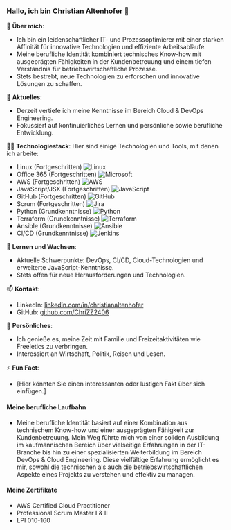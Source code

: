 ### Hallo, ich bin Christian Altenhofer 👋

🌟 **Über mich**:
- Ich bin ein leidenschaftlicher IT- und Prozessoptimierer mit einer starken Affinität für innovative Technologien und effiziente Arbeitsabläufe.
- Meine berufliche Identität kombiniert technisches Know-how mit ausgeprägten Fähigkeiten in der Kundenbetreuung und einem tiefen Verständnis für betriebswirtschaftliche Prozesse.
- Stets bestrebt, neue Technologien zu erforschen und innovative Lösungen zu schaffen.

🔭 **Aktuelles**:
- Derzeit vertiefe ich meine Kenntnisse im Bereich Cloud & DevOps Engineering.
- Fokussiert auf kontinuierliches Lernen und persönliche sowie berufliche Entwicklung.

👨‍💻 **Technologiestack**:
Hier sind einige Technologien und Tools, mit denen ich arbeite:
- Linux (Fortgeschritten)
  ![Linux](https://cdn.jsdelivr.net/gh/devicons/devicon/icons/linux/linux-original.svg)
- Office 365 (Fortgeschritten)
  ![Microsoft](https://cdn.jsdelivr.net/gh/devicons/devicon/icons/microsoft/microsoft-original.svg)
- AWS (Fortgeschritten)
  ![AWS](https://cdn.jsdelivr.net/gh/devicons/devicon/icons/amazonwebservices/amazonwebservices-original-wordmark.svg)
- JavaScript/JSX (Fortgeschritten)
  ![JavaScript](https://cdn.jsdelivr.net/gh/devicons/devicon/icons/javascript/javascript-original.svg)
- GitHub (Fortgeschritten)
  ![GitHub](https://cdn.jsdelivr.net/gh/devicons/devicon/icons/github/github-original.svg)
- Scrum (Fortgeschritten)
  ![Jira](https://cdn.jsdelivr.net/gh/devicons/devicon/icons/jira/jira-original-wordmark.svg)
- Python (Grundkenntnisse)
  ![Python](https://cdn.jsdelivr.net/gh/devicons/devicon/icons/python/python-original.svg)
- Terraform (Grundkenntnisse)
  ![Terraform](https://cdn.jsdelivr.net/gh/devicons/devicon/icons/terraform/terraform-original-wordmark.svg)
- Ansible (Grundkenntnisse)
  ![Ansible](https://cdn.jsdelivr.net/gh/devicons/devicon/icons/ansible/ansible-original-wordmark.svg)
- CI/CD (Grundkenntnisse)
  ![Jenkins](https://cdn.jsdelivr.net/gh/devicons/devicon/icons/jenkins/jenkins-original.svg)

🌱 **Lernen und Wachsen**:
- Aktuelle Schwerpunkte: DevOps, CI/CD, Cloud-Technologien und erweiterte JavaScript-Kenntnisse.
- Stets offen für neue Herausforderungen und Technologien.

📫 **Kontakt**:
- LinkedIn: [linkedin.com/in/christianaltenhofer](https://linkedin.com/in/christianaltenhofer)
- GitHub: [github.com/ChriZZ2406](https://github.com/ChriZZ2406)

💬 **Persönliches**:
- Ich genieße es, meine Zeit mit Familie und Freizeitaktivitäten wie Freeletics zu verbringen.
- Interessiert an Wirtschaft, Politik, Reisen und Lesen.

⚡ **Fun Fact**:
- [Hier könnten Sie einen interessanten oder lustigen Fakt über sich einfügen.]

#### Meine berufliche Laufbahn
- Meine berufliche Identität basiert auf einer Kombination aus technischem Know-how und einer ausgeprägten Fähigkeit zur Kundenbetreuung. Mein Weg führte mich von einer soliden Ausbildung im kaufmännischen Bereich über vielseitige Erfahrungen in der IT-Branche bis hin zu einer spezialisierten Weiterbildung im Bereich DevOps & Cloud Engineering. Diese vielfältige Erfahrung ermöglicht es mir, sowohl die technischen als auch die betriebswirtschaftlichen Aspekte eines Projekts zu verstehen und effektiv zu managen.

#### Meine Zertifikate
- AWS Certified Cloud Practitioner
- Professional Scrum Master I & II
- LPI 010-160


